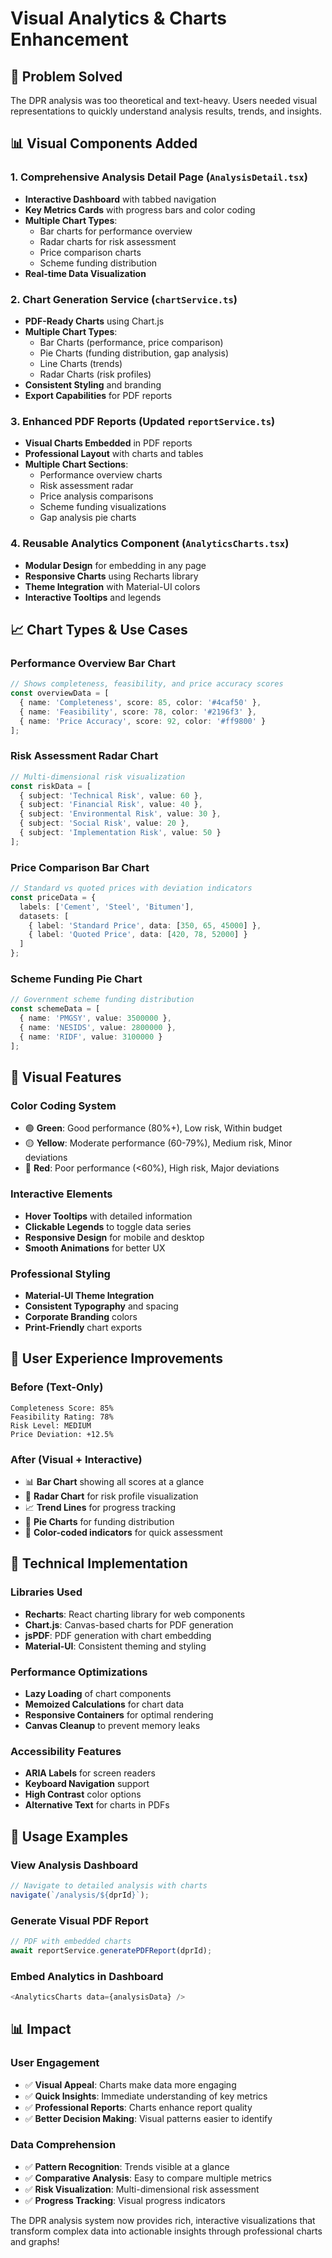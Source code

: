 # Visual Analytics & Charts Enhancement

## 🎯 Problem Solved
The DPR analysis was too theoretical and text-heavy. Users needed visual representations to quickly understand analysis results, trends, and insights.

## 📊 Visual Components Added

### 1. **Comprehensive Analysis Detail Page** (`AnalysisDetail.tsx`)
- **Interactive Dashboard** with tabbed navigation
- **Key Metrics Cards** with progress bars and color coding
- **Multiple Chart Types**:
  - Bar charts for performance overview
  - Radar charts for risk assessment
  - Price comparison charts
  - Scheme funding distribution
- **Real-time Data Visualization**

### 2. **Chart Generation Service** (`chartService.ts`)
- **PDF-Ready Charts** using Chart.js
- **Multiple Chart Types**:
  - Bar Charts (performance, price comparison)
  - Pie Charts (funding distribution, gap analysis)
  - Line Charts (trends)
  - Radar Charts (risk profiles)
- **Consistent Styling** and branding
- **Export Capabilities** for PDF reports

### 3. **Enhanced PDF Reports** (Updated `reportService.ts`)
- **Visual Charts Embedded** in PDF reports
- **Professional Layout** with charts and tables
- **Multiple Chart Sections**:
  - Performance overview charts
  - Risk assessment radar
  - Price analysis comparisons
  - Scheme funding visualizations
  - Gap analysis pie charts

### 4. **Reusable Analytics Component** (`AnalyticsCharts.tsx`)
- **Modular Design** for embedding in any page
- **Responsive Charts** using Recharts library
- **Theme Integration** with Material-UI colors
- **Interactive Tooltips** and legends

## 📈 Chart Types & Use Cases

### **Performance Overview Bar Chart**
```typescript
// Shows completeness, feasibility, and price accuracy scores
const overviewData = [
  { name: 'Completeness', score: 85, color: '#4caf50' },
  { name: 'Feasibility', score: 78, color: '#2196f3' },
  { name: 'Price Accuracy', score: 92, color: '#ff9800' }
];
```

### **Risk Assessment Radar Chart**
```typescript
// Multi-dimensional risk visualization
const riskData = [
  { subject: 'Technical Risk', value: 60 },
  { subject: 'Financial Risk', value: 40 },
  { subject: 'Environmental Risk', value: 30 },
  { subject: 'Social Risk', value: 20 },
  { subject: 'Implementation Risk', value: 50 }
];
```

### **Price Comparison Bar Chart**
```typescript
// Standard vs quoted prices with deviation indicators
const priceData = {
  labels: ['Cement', 'Steel', 'Bitumen'],
  datasets: [
    { label: 'Standard Price', data: [350, 65, 45000] },
    { label: 'Quoted Price', data: [420, 78, 52000] }
  ]
};
```

### **Scheme Funding Pie Chart**
```typescript
// Government scheme funding distribution
const schemeData = [
  { name: 'PMGSY', value: 3500000 },
  { name: 'NESIDS', value: 2800000 },
  { name: 'RIDF', value: 3100000 }
];
```

## 🎨 Visual Features

### **Color Coding System**
- 🟢 **Green**: Good performance (80%+), Low risk, Within budget
- 🟡 **Yellow**: Moderate performance (60-79%), Medium risk, Minor deviations
- 🔴 **Red**: Poor performance (<60%), High risk, Major deviations

### **Interactive Elements**
- **Hover Tooltips** with detailed information
- **Clickable Legends** to toggle data series
- **Responsive Design** for mobile and desktop
- **Smooth Animations** for better UX

### **Professional Styling**
- **Material-UI Theme Integration**
- **Consistent Typography** and spacing
- **Corporate Branding** colors
- **Print-Friendly** chart exports

## 📱 User Experience Improvements

### **Before (Text-Only)**
```
Completeness Score: 85%
Feasibility Rating: 78%
Risk Level: MEDIUM
Price Deviation: +12.5%
```

### **After (Visual + Interactive)**
- 📊 **Bar Chart** showing all scores at a glance
- 🎯 **Radar Chart** for risk profile visualization
- 📈 **Trend Lines** for progress tracking
- 🥧 **Pie Charts** for funding distribution
- 🎨 **Color-coded indicators** for quick assessment

## 🔧 Technical Implementation

### **Libraries Used**
- **Recharts**: React charting library for web components
- **Chart.js**: Canvas-based charts for PDF generation
- **jsPDF**: PDF generation with chart embedding
- **Material-UI**: Consistent theming and styling

### **Performance Optimizations**
- **Lazy Loading** of chart components
- **Memoized Calculations** for chart data
- **Responsive Containers** for optimal rendering
- **Canvas Cleanup** to prevent memory leaks

### **Accessibility Features**
- **ARIA Labels** for screen readers
- **Keyboard Navigation** support
- **High Contrast** color options
- **Alternative Text** for charts in PDFs

## 🚀 Usage Examples

### **View Analysis Dashboard**
```typescript
// Navigate to detailed analysis with charts
navigate(`/analysis/${dprId}`);
```

### **Generate Visual PDF Report**
```typescript
// PDF with embedded charts
await reportService.generatePDFReport(dprId);
```

### **Embed Analytics in Dashboard**
```typescript
<AnalyticsCharts data={analysisData} />
```

## 📊 Impact

### **User Engagement**
- ✅ **Visual Appeal**: Charts make data more engaging
- ✅ **Quick Insights**: Immediate understanding of key metrics
- ✅ **Professional Reports**: Charts enhance report quality
- ✅ **Better Decision Making**: Visual patterns easier to identify

### **Data Comprehension**
- ✅ **Pattern Recognition**: Trends visible at a glance
- ✅ **Comparative Analysis**: Easy to compare multiple metrics
- ✅ **Risk Visualization**: Multi-dimensional risk assessment
- ✅ **Progress Tracking**: Visual progress indicators

The DPR analysis system now provides rich, interactive visualizations that transform complex data into actionable insights through professional charts and graphs!